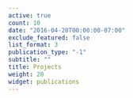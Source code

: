 ```yaml
---
active: true
count: 10
date: "2016-04-20T00:00:00-07:00"
exclude_featured: false
list_format: 3
publication_type: "-1"
subtitle: ""
title: Projects
weight: 20
widget: publications
---
```


